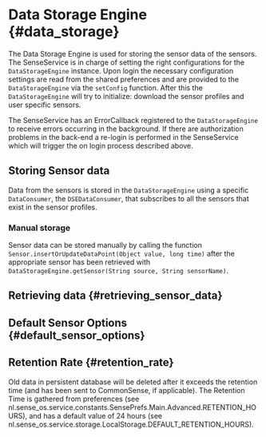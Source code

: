 # Data Storage Engine {#data_storage}

The Data Storage Engine is used for storing the sensor data of the sensors. The SenseService is in charge of setting the right configurations for the `DataStorageEngine` instance. Upon login the necessary configuration settings are read from the shared preferences and are provided to the `DataStorageEngine` via the `setConfig` function. After this the `DataStorageEngine` will try to initialize: download the sensor profiles and user specific sensors.

The SenseService has an ErrorCallback registered to the `DataStorageEngine` to receive errors occurring in the background. If there are authorization problems in the back-end a re-login is performed in the SenseService which will trigger the on login process described above.

## Storing Sensor data
Data from the sensors is stored in the `DataStorageEngine` using a specific `DataConsumer`, the `DSEDataConsumer`, that subscribes to all the sensors that exist in the sensor profiles.

### Manual storage
Sensor data can be stored manually by calling the function `Sensor.insertOrUpdateDataPoint(Object value, long time)` after the appropriate sensor has been retrieved with `DataStorageEngine.getSensor(String source, String sensorName)`.

## Retrieving data {#retrieving_sensor_data}


## Default Sensor Options {#default_sensor_options}

## Retention Rate {#retention_rate}

Old data in persistent database will be deleted after it exceeds the retention time (and has been sent to CommonSense, if applicable). The Retention Time is gathered from preferences (see nl.sense_os.service.constants.SensePrefs.Main.Advanced.RETENTION_HOURS), and has a default value of 24 hours (see nl.sense_os.service.storage.LocalStorage.DEFAULT_RETENTION_HOURS).
